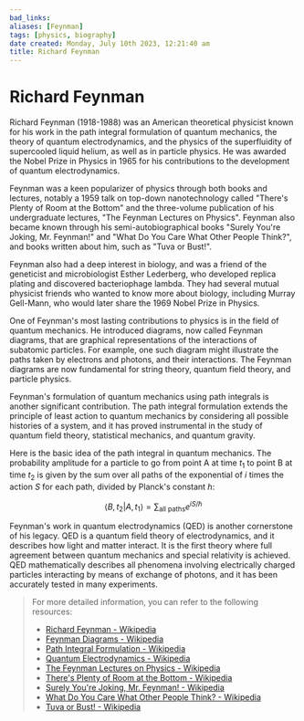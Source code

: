```yaml
---
bad_links: 
aliases: [Feynman]
tags: [physics, biography]
date created: Monday, July 10th 2023, 12:21:40 am
title: Richard Feynman
---
```


# Richard Feynman

Richard Feynman (1918-1988) was an American theoretical physicist known for his work in the path integral formulation of quantum mechanics, the theory of quantum electrodynamics, and the physics of the superfluidity of supercooled liquid helium, as well as in particle physics. He was awarded the Nobel Prize in Physics in 1965 for his contributions to the development of quantum electrodynamics.

Feynman was a keen popularizer of physics through both books and lectures, notably a 1959 talk on top-down nanotechnology called "There's Plenty of Room at the Bottom" and the three-volume publication of his undergraduate lectures, "The Feynman Lectures on Physics". Feynman also became known through his semi-autobiographical books "Surely You're Joking, Mr. Feynman!" and "What Do You Care What Other People Think?", and books written about him, such as "Tuva or Bust!".

Feynman also had a deep interest in biology, and was a friend of the geneticist and microbiologist Esther Lederberg, who developed replica plating and discovered bacteriophage lambda. They had several mutual physicist friends who wanted to know more about biology, including Murray Gell-Mann, who would later share the 1969 Nobel Prize in Physics.

One of Feynman's most lasting contributions to physics is in the field of quantum mechanics. He introduced diagrams, now called Feynman diagrams, that are graphical representations of the interactions of subatomic particles. For example, one such diagram might illustrate the paths taken by electrons and photons, and their interactions. The Feynman diagrams are now fundamental for string theory, quantum field theory, and particle physics.

Feynman's formulation of quantum mechanics using path integrals is another significant contribution. The path integral formulation extends the principle of least action to quantum mechanics by considering all possible histories of a system, and it has proved instrumental in the study of quantum field theory, statistical mechanics, and quantum gravity.

Here is the basic idea of the path integral in quantum mechanics. The probability amplitude for a particle to go from point A at time $t_1$ to point B at time $t_2$ is given by the sum over all paths of the exponential of $i$ times the action $S$ for each path, divided by Planck's constant $h$:

$$
\langle B, t_2 | A, t_1 \rangle = \sum_{\text{all paths}} e^{iS/\hbar}
$$

Feynman's work in quantum electrodynamics (QED) is another cornerstone of his legacy. QED is a quantum field theory of electrodynamics, and it describes how light and matter interact. It is the first theory where full agreement between quantum mechanics and special relativity is achieved. QED mathematically describes all phenomena involving electrically charged particles interacting by means of exchange of photons, and it has been accurately tested in many experiments.

> For more detailed information, you can refer to the following resources:
> - [Richard Feynman - Wikipedia](https://www.google.com/search?q=Richard+Feynman)
> - [Feynman Diagrams - Wikipedia](https://www.google.com/search?q=Feynman+Diagrams)
> - [Path Integral Formulation - Wikipedia](https://www.google.com/search?q=Path+Integral+Formulation)
> - [Quantum Electrodynamics - Wikipedia](https://www.google.com/search?q=Quantum+Electrodynamics)
> - [The Feynman Lectures on Physics - Wikipedia](https://www.google.com/search?q=The+Feynman+Lectures+on+Physics)
> - [There's Plenty of Room at the Bottom - Wikipedia](https://www.google.com/search?q=There's+Plenty+of+Room+at+the+Bottom)
> - [Surely You're Joking, Mr. Feynman! - Wikipedia](https://www.google.com/search?q=Surely+You're+Joking,+Mr.+Feynman!)
> - [What Do You Care What Other People Think? - Wikipedia](https://www.google.com/search?q=What+Do+You+Care+What+Other+People+Think?)
> - [Tuva or Bust! - Wikipedia](https://www.google.com/search?q=Tuva+or+Bust!)
